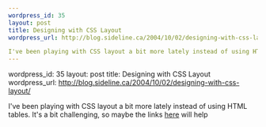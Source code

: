 ```yaml
--- 
wordpress_id: 35
layout: post
title: Designing with CSS Layout
wordpress_url: http://blog.sideline.ca/2004/10/02/designing-with-css-layout/

I've been playing with CSS layout a bit more lately instead of using HTML tables.  It's a bit challenging, so maybe the links <a href="http://joeydotnet.com/blog/archive/2004/07/08/150.aspx">here</a> will help
--- 
```

wordpress_id: 35
layout: post
title: Designing with CSS Layout
wordpress_url: http://blog.sideline.ca/2004/10/02/designing-with-css-layout/

I've been playing with CSS layout a bit more lately instead of using HTML tables.  It's a bit challenging, so maybe the links <a href="http://joeydotnet.com/blog/archive/2004/07/08/150.aspx">here</a> will help
